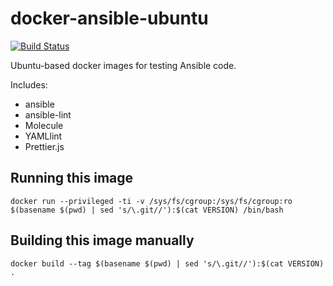 # docker-ansible-ubuntu

[![Build Status](https://travis-ci.com/agoloncser/docker-ansible-ubuntu.svg?branch=master)](https://travis-ci.com/agoloncser/docker-ansible-ubuntu)

Ubuntu-based docker images for testing Ansible code.

Includes:
- ansible
- ansible-lint
- Molecule
- YAMLlint
- Prettier.js

## Running this image

    docker run --privileged -ti -v /sys/fs/cgroup:/sys/fs/cgroup:ro $(basename $(pwd) | sed 's/\.git//'):$(cat VERSION) /bin/bash

## Building this image manually

    docker build --tag $(basename $(pwd) | sed 's/\.git//'):$(cat VERSION) .
